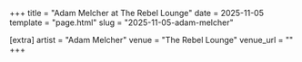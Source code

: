 +++
title = "Adam Melcher at The Rebel Lounge"
date = 2025-11-05
template = "page.html"
slug = "2025-11-05-adam-melcher"

[extra]
artist = "Adam Melcher"
venue = "The Rebel Lounge"
venue_url = ""
+++
